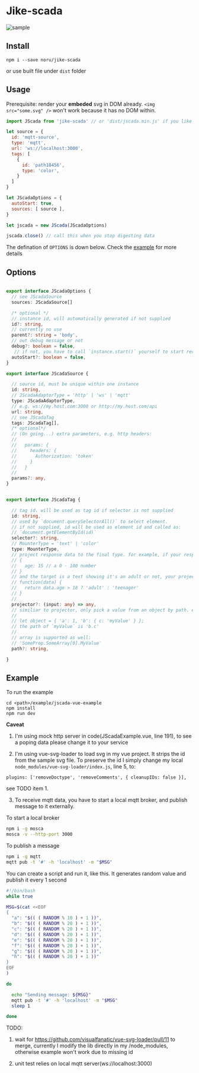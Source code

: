 # Jike-scada

![sample](./example.git)

## Install

`npm i --save noru/jike-scada`

or use built file under `dist` folder

## Usage

Prerequisite: render your **embeded** svg in DOM already. `<img src="some.svg" />` won't work because it has no DOM within.

```javascript
import JScada from 'jike-scada' // or 'dist/jscada.min.js' if you like

let source = {
  id: 'mqtt-source',
  type: 'mqtt',
  url: 'ws://localhost:3000',
  tags: [
    {
      id: 'path18456',
      type: 'color',
    }
  ]
}

let JScadaOptions = {
  autoStart: true,
  sources: [ source ],
}

let jscada = new JScada(JScadaOptions)

jscada.close() // call this when you stop digesting data

```

The defination of `OPTIONS` is down below. Check the [example](#example) for more details

## Options

```typescript

export interface JScadaOptions {
  // see JScadaSource
  sources: JScadaSource[]

  /* optional */
  // instance id, will automatically generated if not supplied
  id?: string,
  // currently no use
  parent?: string = 'body',
  // out debug message or not
  debug?: boolean = false,
   // if not, you have to call `instance.start()` yourself to start receiving data
  autoStart?: boolean = false,
}

export interface JScadaSource {

  // source id, must be unique within one instance
  id: string,
  // JScadaAdaptorType = 'http' | 'ws' | 'mqtt'
  type: JScadaAdaptorType,
  // e.g. ws://my.host.com:3000 or http://my.host.com/api
  url: string,
  // see JScadaTag
  tags: JScadaTag[],
  /* optional*/
  // (On going...) extra parameters, e.g. http headers:
  //
  //   params: {
  //     headers: {
  //       Authorization: 'token'
  //     }
  //   }
  //
  params?: any,
}


export interface JScadaTag {

  // tag id. will be used as tag id if selector is not supplied
  id: string,
  // used by `document.querySelectorAll()` to select element.
  // if not supplied, id will be used as element id and called as:
  // `document.getElementById(id)`
  selector?: string,
  // MounterType = 'text' | 'color'
  type: MounterType,
  // project response data to the final type. for example, if your response is:
  // {
  //   age: 15 // a 0 - 100 number
  // }
  // and the target is a text showing it's an adult or not, your projector can be:
  // function(data) {
  //   return data.age > 18 ? 'adult' : 'teenager'
  // }
  //
  projector?: (input: any) => any,
  // similiar to projector, only pick a value from an object by path. e.g.
  //
  // let object = { 'a': 1, 'b': { c: 'myValue' } };
  // the path of `myValue` is 'b.c'
  //
  // array is supported as well:
  // 'SomeProp.SomeArray[0].MyValue'
  path?: string,

}

```

## Example

To run the example
```
cd <path>/example/jscada-vue-example
npm install
npm run dev
```

**Caveat**

1. I'm using mock http server in code(JScadaExample.vue, line 191), to see a poping data please change it to your service

2. I'm using vue-svg-loader to load svg in my vue project. It strips the id from the sample svg file. To preserve the id I simply change my local `node_modules/vue-svg-loader/index.js`, line 5, to:

`plugins: ['removeDoctype', 'removeComments', { cleanupIDs: false }],`

see TODO item 1.

3. To receive mqtt data, you have to start a local mqtt broker, and publish message to it externally.

To start a local broker
```sh
npm i -g mosca
mosca -v --http-port 3000
```

To publish a message

```sh
npm i -g mqtt
mqtt pub -t '#' -h 'localhost' -m "$MSG"
```

You can create a script and run it, like this. It generates random value and publish it every 1 second
```sh
#!/bin/bash
while true

MSG=$(cat <<EOF
{
  "a": "$(( ( RANDOM % 10 ) + 1 ))",
  "b": "$(( ( RANDOM % 20 ) + 1 ))",
  "c": "$(( ( RANDOM % 20 ) + 1 ))",
  "d": "$(( ( RANDOM % 20 ) + 1 ))",
  "e": "$(( ( RANDOM % 20 ) + 1 ))",
  "f": "$(( ( RANDOM % 20 ) + 1 ))",
  "g": "$(( ( RANDOM % 20 ) + 1 ))",
  "h": "$(( ( RANDOM % 20 ) + 1 ))"
}
EOF
)

do

  echo "Sending message: ${MSG}"
  mqtt pub -t '#' -h 'localhost' -m "$MSG"
  sleep 1

done
```




TODO:

1. wait for https://github.com/visualfanatic/vue-svg-loader/pull/11 to merge, currently I modify the lib directly in my /node_modules, otherwise example won't work due to missing id


2. unit test relies on local mqtt server(ws://localhost:3000)

